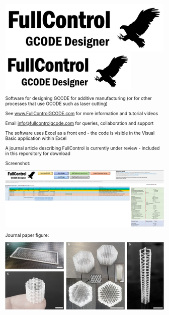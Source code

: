 ![alt text](https://github.com/AndyGlx/Images/blob/master/Logo%20(white%20BG).png?raw=true)
<img src="https://github.com/AndyGlx/Images/blob/master/Logo%20(white%20BG).png" width="400">

Software for designing GCODE for additive manufacturing (or for other processes that use GCODE such as laser cutting)

See www.FullControlGCODE.com for more information and tutorial videos

Email info@fullcontrolgcode.com for queries, collaboration and support


The software uses Excel as a front end - the code is visible in the Visual Basic application within Excel

A journal article describing FullControl is currently under review - included in this reporsitory for download



Screenshot:

<kbd><img src="https://github.com/AndyGlx/Images/blob/master/Screenshot.png" /></kbd>



Journal paper figure:

![alt text](https://github.com/AndyGlx/Images/blob/master/Final%20figure.jpg?raw=true)
